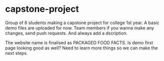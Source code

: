 # capstone-project

Group of 6 students making a capstone project for college 1st year.
A basic demo files are uploaded for now. Team members if you wanna make any changes, send push requests. And always add a dscription.

The website name is finalised as PACKAGED FOOD FACTS. 
Is demo first page looking good as well? 
Need to learn more things so we can make the next steps.
